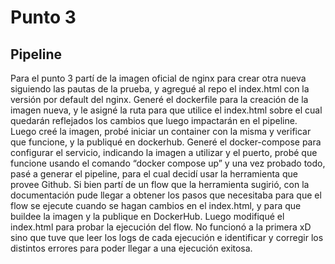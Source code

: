Punto 3
===

Pipeline
---

Para el punto 3 partí de la imagen oficial de nginx para crear otra nueva siguiendo las pautas de la prueba, y agregué al repo el index.html con la versión por default del nginx. 
Generé el dockerfile para la creación de la imagen nueva, y le asigné la ruta para que utilice el index.html sobre el cual quedarán reflejados los cambios que luego impactarán en el pipeline. Luego creé la imagen, probé iniciar un container con la misma y verificar que funcione, y la publiqué en dockerhub.
Generé el docker-compose para configurar el servicio, indicando la imagen a utilizar y el puerto, probé que funcione usando el comando “docker compose up” y una vez probado todo, pasé a generar el pipeline, para el cual decidí usar la herramienta que provee Github. 
Si bien partí de un flow que la herramienta sugirió, con la documentación pude llegar a obtener los pasos que necesitaba para que el flow se ejecute cuando se hagan cambios en el index.html, y para que buildee la imagen y la publique en DockerHub. 
Luego modifiqué el index.html para probar la ejecución del flow. No funcionó a la primera xD sino que tuve que leer los logs de cada ejecución e identificar y corregir los distintos errores para poder llegar a una ejecución exitosa. 

